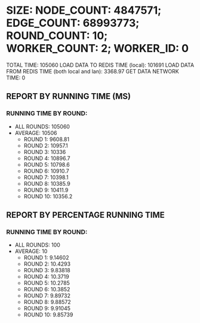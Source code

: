 
# SIZE: NODE_COUNT: 4847571; EDGE_COUNT: 68993773; ROUND_COUNT: 10; WORKER_COUNT: 2; WORKER_ID: 0
 TOTAL TIME: 105060
 LOAD DATA TO REDIS TIME (local): 101691
 LOAD DATA FROM REDIS TIME (both local and lan): 3368.97
 GET DATA NETWORK TIME: 0

## REPORT BY RUNNING TIME (MS)

 ### RUNNING TIME BY ROUND:

  + ALL ROUNDS: 105060
  + AVERAGE: 10506
     + ROUND 1: 9608.81
     + ROUND 2: 10957.1
     + ROUND 3: 10336
     + ROUND 4: 10896.7
     + ROUND 5: 10798.6
     + ROUND 6: 10910.7
     + ROUND 7: 10398.1
     + ROUND 8: 10385.9
     + ROUND 9: 10411.9
     + ROUND 10: 10356.2

## REPORT BY PERCENTAGE RUNNING TIME

 ### RUNNING TIME BY ROUND:

  + ALL ROUNDS: 100
  + AVERAGE: 10
     + ROUND 1: 9.14602
     + ROUND 2: 10.4293
     + ROUND 3: 9.83818
     + ROUND 4: 10.3719
     + ROUND 5: 10.2785
     + ROUND 6: 10.3852
     + ROUND 7: 9.89732
     + ROUND 8: 9.88572
     + ROUND 9: 9.91045
     + ROUND 10: 9.85739

